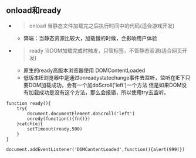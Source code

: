 ## onload和ready
- >onload 当静态文件加载完之后执行时间中的代码(适合游戏开发)
   - 弊端：当静态资源比较大，加载慢的时候，会影响用户体验
- >ready  当DOM加载完成时触发，只管标签，不管静态资源(适合网页开发)
   - 原生的ready高版本浏览器使用   DOMContentLoaded
   - 低版本IE浏览器中是通过onreadystatechange事件去监听，监听在IE下只要DOM加载成功，会有一个加doScroll('left')一个方法
   但是如果DOM没有加载成功是没有这个方法，那么会报错，所以使用try去监听。
```
function ready(){
    try{
        document.documentElement.doScroll('left')
        onredy(function(){fn()})
    }catch(e){
        setTimeout(ready,500)
    }
}
```
```
document.addEventListener('DOMContentLoaded',function(){alert(999)})
```
